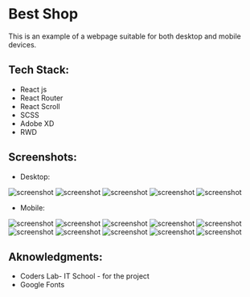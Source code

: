 # Best Shop
This is an example of a webpage suitable for both desktop and mobile devices.

## Tech Stack:
- React js
- React Router
- React Scroll
- SCSS
- Adobe XD
- RWD

## Screenshots:
- Desktop:

![screenshot](./src/assets/readme/Screenshot_1.png)
![screenshot](./src/assets/readme/Screenshot_2.png)
![screenshot](./src/assets/readme/Screenshot_3.png)
![screenshot](./src/assets/readme/Screenshot_4.png)
![screenshot](./src/assets/readme/Screenshot_5.png)


- Mobile:

![screenshot](./src/assets/readme/mobile1.png)
![screenshot](./src/assets/readme/mobile2.png)
![screenshot](./src/assets/readme/mobile3.png)
![screenshot](./src/assets/readme/mobile4.png)
![screenshot](./src/assets/readme/mobile5.png)
![screenshot](./src/assets/readme/mobile6.png)
![screenshot](./src/assets/readme/mobile7.png)
![screenshot](./src/assets/readme/mobile8.png)
![screenshot](./src/assets/readme/mobile9.png)
![screenshot](./src/assets/readme/mobile10.png)

## Aknowledgments:
- Coders Lab- IT School - for the project
- Google Fonts
